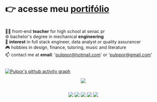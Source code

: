 
<!-- [![Typing SVG](https://readme-typing-svg.herokuapp.com/?color=58a6f0&size=34&center=true&vCenter=true&width=1000&lines=olá+mundo!+eu+sou+leonardo+pulpor.+👋;procuro+uma+vaga+em+front-end+;ou+em+análise+de+dados.+🎲)](https://git.io/typing-svg) -->

<h1> 👉 acesse meu <a href="https://portfolio-pulpor.vercel.app/">portifólio</a> </h1>
<br>
👨‍💻 front-end <b>teacher</b> for high school at senac pr<br>
⚙️ bachelor's degree in mechanical <b>engineering</b> <br>
🎯 <b>interest</b> in full stack engineer, data analyst or quality assurancer<br>
🎮 hobbies in design, finance, tutoring, music and literature <br>
📫 contact me at <b>email</b>: '<a href="mailto:pulppor@hotmail.com?subject=I have a great idea! Let's work together?" target="_blank">pulppor@hotmail.com</a>' or '<a href="mailto:pulppor@gmail.com?subject=I have a great idea! Let's work together?" target="_blank">pulppor@gmail.com</a>'<br>


<br>
<!-- <div align="center">
  <a href="https://github.com/pulpor">
  <img height="180em" src="https://github-readme-stats.vercel.app/api?username=pulpor&show_icons=true&theme=codeSTACKr&include_all_commits=true&count_private=true"/>
  <img height="180em" src="https://github-readme-stats.vercel.app/api/top-langs/?username=pulpor&layout=compact&langs_count=7&theme=codeSTACKr"/>
</div>  -->



[![Pulpor's github activity graph](https://github-readme-activity-graph.vercel.app/graph?username=pulpor&bg_color=0d1117&color=BF6E3F&line=D9985F&point=BF6E3F&area=true&hide_border=true)](https://github.com/pulpor/github-readme-activity-graph)

<p align="center">
  <a href="https://skillicons.dev">
    <img src="https://skills.thijs.gg/icons?i=html,css,scss,tailwindcss,styledcomponents,bootstrap,js,ts,react,redux,jest,nodejs,python,vite,docker,mysql,git,figma&theme=dark&perline=9" />
  </a>
</p>



##

<div align="center"> 
  
  <a href="https://www.linkedin.com/in/pulpor" target="_blank"><img src="https://img.shields.io/badge/-LinkedIn-%230077B5?style=for-the-badge&logo=linkedin&logoColor=white" target="_blank"></a>
  <a href = "mailto:pulppor@hotmail.com"><img src="https://img.shields.io/badge/Gmail-D14836?style=for-the-badge&logo=gmail&logoColor=white" target="_blank"></a>
  <a href="https://instagram.com/pulppor" target="_blank"><img src="https://img.shields.io/badge/-Instagram-%23E4405F?style=for-the-badge&logo=instagram&logoColor=white" target="_blank"></a>
  <a href="https://wa.me/43996916620" target="_blank"><img src="https://img.shields.io/badge/WhatsApp-25D366?style=for-the-badge&logo=whatsapp&logoColor=white" target="_blank"></a>
  <a href="https://t.me/pulppor" target="_blank"><img src="https://img.shields.io/badge/Telegram-2CA5E0?style=for-the-badge&logo=telegram&logoColor=white" target="_blank"></a> 
 
</div>
